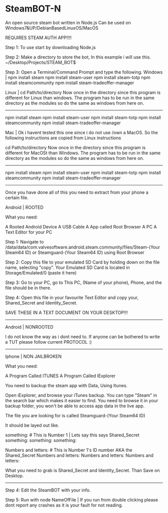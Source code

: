 # SteamBOT-N
An open  source steam bot written in Node.js
Can be used on Windows7&UP/DebianBasedLinuxOS/MacOS

REQUIRES STEAM AUTH APP!!!!

Step 1: To use start by downloading Node.js

Step 2: Make a directory to store the bot, In this example i will use this.
~/Desktop/Projects/STEAM_BOT$ 

Step 3: Open a Terminal/Command Prompt and type the following.
Windows | npm install steam
npm install steam-user
npm install steam-totp
npm install steamcommunity
npm install steam-tradeoffer-manager


Linux | cd Path/to/directory
Now once in the directory since this program is different for Linux than windows.
The program has to be run in the same directory as the modules so do the same as windows from here on.
_____________________________________________________________________________________________________________________________
npm install steam
npm install steam-user
npm install steam-totp
npm install steamcommunity
npm install steam-tradeoffer-manager

Mac | Ok i havent tested this one since i do not use /own a MacOS.
So the following instructions are copied from Linux instructions

cd Path/to/directory
Now once in the directory since this program is different for MacOSt than Windows.
The program has to be run in the same directory as the modules so do the same as windows from here on.
_____________________________________________________________________________________________________________________________
npm install steam
npm install steam-user
npm install steam-totp
npm install steamcommunity
npm install steam-tradeoffer-manager
_____________________________________________________________________________________________________________________________

Once you have done all of this you need to extract from your phone a certain file.

Android | ROOTED
 
What you need:
 
A Rooted Android Device
A USB Cable
A App called Root Browser
A PC
A Text Editor for your PC
 
Step 1: Navigate to /data/data/com.valvesoftware.android.steam.community/files/Steam-(Your Steam64 ID) or Steamguard-(Your Steam64 ID) using Root Browser
 
Step 2: Copy this file to your emulated SD Card by holding down on the file name, selecting "copy". Your Emulated SD Card is located in Storage/Emulated/0 (paste it here)
 
Step 3: Go to your PC, go to This PC, (Name of your phone), Phone, and the file should be in there.

Step 4: Open this file in your favourite Text Editor and copy your, Shared_Secret and Identity_Secret.

SAVE THESE IN A TEXT DOCUMENT ON YOUR DESKTOP!!!
_____________________________________________________________________________________________________________________________

Android | NONROOTED

I do not know the way as i dont need to.
If anyone can be bothered to write a TUT please follow current PROTOCOL :)
_____________________________________________________________________________________________________________________________

Iphone | NON JAILBROKEN

What you need:

A Program Called ITUNES
A Program Called IExplorer

You need to backup the steam app with Data, Using Itunes.

Open iExplorer, and browse your iTunes backup. You can type "Steam" in the search bar which makes it easier to find. You need to browse it in your backup folder, you won't be able to access app data in the live app.

The file you are looking for is called Steamguard-(Your Steam64 ID)

It should be layed out like.

something: # This is Number 1 | Lets say this says Shared_Secret
something:
something:
something:

Numbers and letters: # This is Number 1's ID number AKA the Shared_Secret
Numbers and letters:
Numbers and letters:
Numbers and letters:

What you need to grab is Shared_Secret and Identity_Secret.
Than Save on Desktop.
_____________________________________________________________________________________________________________________________

Step 4: Edit the SteamBOT with your info.

Step 5: Run with node NameOfFile | If you run from double clicking please dont report any crashes as it is your fault for not reading.
